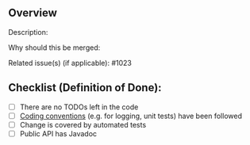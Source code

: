 ## Overview

Description:

Why should this be merged: 

Related issue(s) (if applicable): #1023


## Checklist (Definition of Done):

- [ ] There are no TODOs left in the code
- [ ] [Coding conventions](https://github.com/CorfuDB/CorfuDB/wiki/Corfu-Style-Guidelines) (e.g. for logging, unit tests) have been followed
- [ ] Change is covered by automated tests
- [ ] Public API has Javadoc
